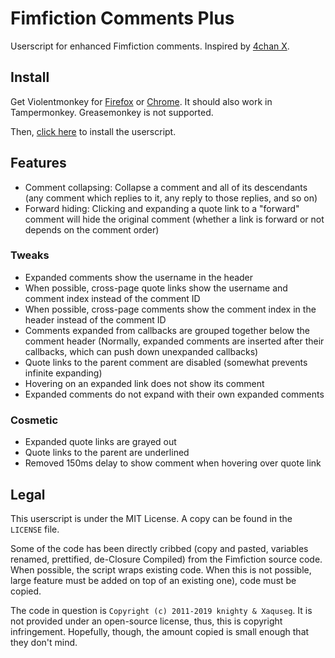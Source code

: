 # Fimfiction Comments Plus

Userscript for enhanced Fimfiction comments. Inspired by [4chan X](https://www.4chan-x.net/).

## Install

Get Violentmonkey for [Firefox](https://addons.mozilla.org/en-US/firefox/addon/violentmonkey/) or [Chrome](https://chrome.google.com/webstore/detail/violent-monkey/jinjaccalgkegednnccohejagnlnfdag). It should also work in Tampermonkey. Greasemonkey is not supported.

Then, [click here](https://github.com/PluieElectrique/fimfic-comments-plus/raw/master/commentsplus.user.js) to install the userscript.

## Features

* Comment collapsing: Collapse a comment and all of its descendants (any comment which replies to it, any reply to those replies, and so on)
* Forward hiding: Clicking and expanding a quote link to a "forward" comment will hide the original comment (whether a link is forward or not depends on the comment order)

### Tweaks

* Expanded comments show the username in the header
* When possible, cross-page quote links show the username and comment index instead of the comment ID
* When possible, cross-page comments show the comment index in the header instead of the comment ID
* Comments expanded from callbacks are grouped together below the comment header (Normally, expanded comments are inserted after their callbacks, which can push down unexpanded callbacks)
* Quote links to the parent comment are disabled (somewhat prevents infinite expanding)
* Hovering on an expanded link does not show its comment
* Expanded comments do not expand with their own expanded comments

### Cosmetic

* Expanded quote links are grayed out
* Quote links to the parent are underlined
* Removed 150ms delay to show comment when hovering over quote link

## Legal

This userscript is under the MIT License. A copy can be found in the `LICENSE` file.

Some of the code has been directly cribbed (copy and pasted, variables renamed, prettified, de-Closure Compiled) from the Fimfiction source code. When possible, the script wraps existing code. When this is not possible, large feature must be added on top of an existing one), code must be copied.

The code in question is `Copyright (c) 2011-2019 knighty & Xaquseg`. It is not provided under an open-source license, thus, this is copyright infringement. Hopefully, though, the amount copied is small enough that they don't mind.
